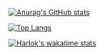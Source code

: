 [![Anurag's GitHub stats](https://github-readme-stats.vercel.app/api?username=zeioth)](https://github.com/anuraghazra/github-readme-stats)

[![Top Langs](https://github-readme-stats.vercel.app/api/top-langs/?username=zeioth)](https://github.com/anuraghazra/github-readme-stats)

[![Harlok's wakatime stats](https://github-readme-stats.vercel.app/api/wakatime?username=zeioth)](https://github.com/anuraghazra/github-readme-stats)
